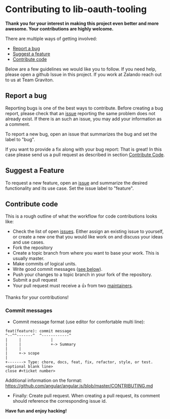 # Contributing to lib-oauth-tooling

**Thank you for your interest in making this project even better and more awesome. Your contributions are highly welcome.**

There are multiple ways of getting involved:

- [Report a bug](#report-a-bug)
- [Suggest a feature](#suggest-a-feature)
- [Contribute code](#contribute-code)

Below are a few guidelines we would like you to follow.
If you need help, please open a github Issue in this project. If you work at Zalando reach out to us at Team Graviton.

## Report a bug
Reporting bugs is one of the best ways to contribute. Before creating a bug report, please check that an
[issue](https://github.com/zalando-incubator/lib-oauth-tooling/issues) reporting the same problem does not already exist. If there is an
such an issue, you may add your information as a comment.

To report a new bug, open an issue that summarizes the bug and set the label to "bug".

If you want to provide a fix along with your bug report: That is great! In this case please send us a pull request as
described in section [Contribute Code](#contribute-code).

## Suggest a Feature
To request a new feature, open an [issue](https://github.com/zalando-incubator/lib-oauth-tooling/issues/new) and summarize the desired
functionality and its use case. Set the issue label to "feature".

## Contribute code
This is a rough outline of what the workflow for code contributions looks like:
- Check the list of open [issues](https://github.com/zalando-incubator/lib-oauth-tooling/issues). Either assign an existing issue to
yourself, or create a new one that you would like work on and discuss your ideas and use cases.
- Fork the repository
- Create a topic branch from where you want to base your work. This is usually master.
- Make commits of logical units.
- Write good commit messages ([see below](#commit-messages)).
- Push your changes to a topic branch in your fork of the repository.
- Submit a pull request
- Your pull request must receive a :thumbsup: from two [maintainers](https://github.com/zalando-incubator/lib-oauth-tooling/blob/master/MAINTAINERS).

Thanks for your contributions!

### Commit messages
* Commit message format (use editor for comfortable multi line):
```
feat(feature): commit message
^--^^-------^  ^------------^
|     |             |
|     |             +-> Summary
|     |
|     +-> scope
|
+-------> Type: chore, docs, feat, fix, refactor, style, or test.
<optional blank line>
close #<ticket number>
```
Additional information on the format:
https://github.com/angular/angular.js/blob/master/CONTRIBUTING.md
* Finally: Create pull request. When creating a pull request, its comment should reference the corresponding issue id.

**Have fun and enjoy hacking!**
